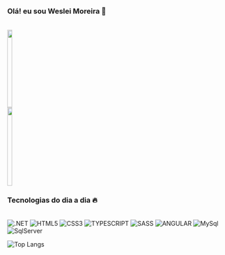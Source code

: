 ### Olá! eu sou Weslei Moreira 👋

<div align="left" style="display: inline-block"><br>
    <a href="https://github.com/wesleimoreira">
        <img height="178em" width="49%" src="https://github-readme-stats.vercel.app/api?username=wesleimoreira&show_icons=true&theme=dark&include_all_commits=true&count_private=true"/>
        <img height="180em" width="49%" src="https://github-readme-stats.vercel.app/api/top-langs/?username=wesleimoreira&layout=compact&langs_count=7&theme=dark"/>
    </a>
</div>

### Tecnologias do dia a dia 🔥

<div style="display: inline-block;"> <br>
    <img align="center" alt=".NET" src="https://img.shields.io/badge/.NET-5C2D91?style=for-the-badge&logo=.net&logoColor=white" />    
    <img align="center" alt="HTML5" src="https://img.shields.io/badge/HTML5-E34F26?style=for-the-badge&logo=html5&logoColor=white" />
    <img align="center" alt="CSS3" src="https://img.shields.io/badge/CSS3-1572B6?style=for-the-badge&logo=css3&logoColor=white" />
    <img align="center" alt="TYPESCRIPT" src="https://img.shields.io/badge/TypeScript-007ACC?style=for-the-badge&logo=typescript&logoColor=white" />
    <img align="center" alt="SASS" src="https://img.shields.io/badge/Sass-CC6699?style=for-the-badge&logo=sass&logoColor=white" />
    <img align="center" alt="ANGULAR" src="https://img.shields.io/badge/Angular-DD0031?style=for-the-badge&logo=angular&logoColor=white" />  
    <img align="center" alt="MySql" src="https://img.shields.io/badge/MySQL-005C84?style=for-the-badge&logo=mysql&logoColor=white"/>  
    <img align="center" alt="SqlServer" src="https://img.shields.io/badge/%20SQL%20Server-CC2927?style=for-the-badge&logo=microsoft%20sql%20server&logoColor=white"/>   
</div>

![Top Langs](https://github-readme-stats.vercel.app/api/top-langs/?username=wesleimoreira&hide_progress=true)


